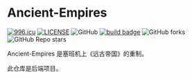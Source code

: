 # Ancient-Empires

[![996.icu](https://img.shields.io/badge/link-996.icu-red.svg)](https://996.icu)
[![LICENSE](https://img.shields.io/badge/license-Anti%20996-blue.svg)](https://github.com/996icu/996.ICU/blob/master/LICENSE)
![GitHub](https://img.shields.io/github/license/LJason77/Ancient-Empires)
[![build badge](https://github.com/LJason77/Ancient-Empires/actions/workflows/rust.yml/badge.svg?branch=master)](https://github.com/LJason77/Ancient-Empires/actions/workflows/rust.yml)
![GitHub forks](https://img.shields.io/github/forks/LJason77/Ancient-Empires?style=social)
![GitHub Repo stars](https://img.shields.io/github/stars/LJason77/Ancient-Empires?style=social)

Ancient-Empires 是塞班机上《远古帝国》的重制。

此仓库是后端项目。

